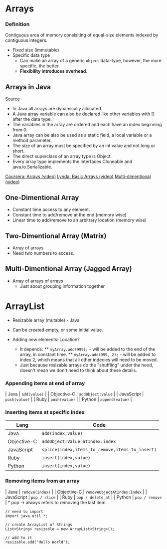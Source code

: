 # Arrays
### Definition
Contiguous area of memory consisiting of equal-size elements indexed by contiguous integers.

- Fixed size (immutable)
- Specific data type
   * Can make an array of a generic `object` data-type, however, the more specific, the better.
   * **Flexibility introduces overhead**.

## Arrays in Java 
[Source](https://www.geeksforgeeks.org/arrays-in-java/)

   - In Java all arrays are dynamically allocated.
   - A Java array variable can also be declared like other variables with [] after the data type.
   - The variables in the array are ordered and each have an index beginning from 0.
   - Java array can be also be used as a static field, a local variable or a method parameter.
   - The size of an array must be specified by an int value and not long or short.
   - The direct superclass of an array type is Object.
   - Every array type implements the interfaces Cloneable and java.io.Serializable.
   
[Coursera: Arrays (video)](https://www.coursera.org/learn/data-structures/lecture/OsBSF/arrays)
[Lynda: Basic Arrays (video)](https://archive.org/details/0102WhatYouShouldKnow/02_04-basicArrays.mp4)
[Multi-dimentional (video)](https://archive.org/details/0102WhatYouShouldKnow/02_05-multidimensionalArrays.mp4)

## One-Dimentional Array
- Constant time access to any element. 
- Constant time to add/remove at the end (memory wise)
- Linear time to add/remove to an arbitrary location (memory wise)

## Two-Dimentional Array (Matrix)
- Array of arrays
- Need two numbers to access.

## Multi-Dimentional Array (Jagged Array)
- Array of arrays of arrays
   * Just about grouping information together

# ArrayList
- Resizable array (mutable) - Java 
- Can be created empty, or some initial value.

- Adding new elements: Location?
   * It depends:
      ** `myArray.add(999);` - will be added to the end of the array, in constant time.
      ** `myArray.add(999, 2);` - will be added to index 2, which means that all other indecies will need to be moved.
   * Just because resizable arrays do the "shuffling" under the hood, doesn't mean we don't need to think about these details.

### Appending items at end of array
| Java | `add(value)` |
| Objective-C | `addObject:Value` |
| JavaScript | `push(value)` |
| Ruby | `push(value)` |
| Python | `append(value)` |

### Inserting items at specific index
| Lang | Code |
| --- | --- |
| Java | `add(index,value)` |
| Objective-C | `addObject:Value atIndex:index` |
| JavaScript | `splice(index,items_to_remove,items_to_insert)` |
| Ruby | `insert(index,value)` |
| Python | `insert(index,value)` |

### Removing items from an array
| Java | `remove(index)` |
| Objective-C | `removeObjectAtIndex:index` |
| JavaScript | `pop / slice` |
| Ruby | `pop / delete_at` |
| Python | `pop / remove` |
\* pop -> always refers to removing the last item.


```
// need to import
import java.util.*;

// create ArrayList of Strings
List<String> resizable = new ArrayList<String>();

// add to it
resizable.add("Hello World");
```

